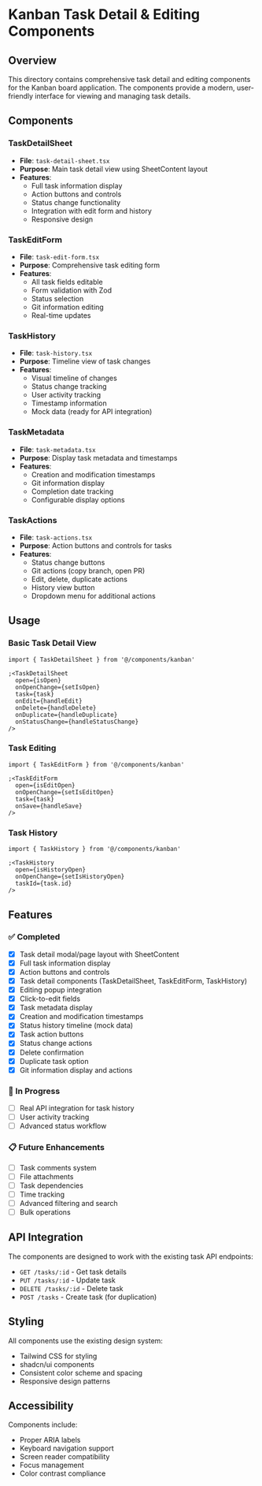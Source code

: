 # Kanban Task Detail & Editing Components

## Overview

This directory contains comprehensive task detail and editing components for the Kanban board application. The components provide a modern, user-friendly interface for viewing and managing task details.

## Components

### TaskDetailSheet

- **File**: `task-detail-sheet.tsx`
- **Purpose**: Main task detail view using SheetContent layout
- **Features**:
  - Full task information display
  - Action buttons and controls
  - Status change functionality
  - Integration with edit form and history
  - Responsive design

### TaskEditForm

- **File**: `task-edit-form.tsx`
- **Purpose**: Comprehensive task editing form
- **Features**:
  - All task fields editable
  - Form validation with Zod
  - Status selection
  - Git information editing
  - Real-time updates

### TaskHistory

- **File**: `task-history.tsx`
- **Purpose**: Timeline view of task changes
- **Features**:
  - Visual timeline of changes
  - Status change tracking
  - User activity tracking
  - Timestamp information
  - Mock data (ready for API integration)

### TaskMetadata

- **File**: `task-metadata.tsx`
- **Purpose**: Display task metadata and timestamps
- **Features**:
  - Creation and modification timestamps
  - Git information display
  - Completion date tracking
  - Configurable display options

### TaskActions

- **File**: `task-actions.tsx`
- **Purpose**: Action buttons and controls for tasks
- **Features**:
  - Status change buttons
  - Git actions (copy branch, open PR)
  - Edit, delete, duplicate actions
  - History view button
  - Dropdown menu for additional actions

## Usage

### Basic Task Detail View

```tsx
import { TaskDetailSheet } from '@/components/kanban'

;<TaskDetailSheet
  open={isOpen}
  onOpenChange={setIsOpen}
  task={task}
  onEdit={handleEdit}
  onDelete={handleDelete}
  onDuplicate={handleDuplicate}
  onStatusChange={handleStatusChange}
/>
```

### Task Editing

```tsx
import { TaskEditForm } from '@/components/kanban'

;<TaskEditForm
  open={isEditOpen}
  onOpenChange={setIsEditOpen}
  task={task}
  onSave={handleSave}
/>
```

### Task History

```tsx
import { TaskHistory } from '@/components/kanban'

;<TaskHistory
  open={isHistoryOpen}
  onOpenChange={setIsHistoryOpen}
  taskId={task.id}
/>
```

## Features

### ✅ Completed

- [x] Task detail modal/page layout with SheetContent
- [x] Full task information display
- [x] Action buttons and controls
- [x] Task detail components (TaskDetailSheet, TaskEditForm, TaskHistory)
- [x] Editing popup integration
- [x] Click-to-edit fields
- [x] Task metadata display
- [x] Creation and modification timestamps
- [x] Status history timeline (mock data)
- [x] Task action buttons
- [x] Status change actions
- [x] Delete confirmation
- [x] Duplicate task option
- [x] Git information display and actions

### 🔄 In Progress

- [ ] Real API integration for task history
- [ ] User activity tracking
- [ ] Advanced status workflow

### 📋 Future Enhancements

- [ ] Task comments system
- [ ] File attachments
- [ ] Task dependencies
- [ ] Time tracking
- [ ] Advanced filtering and search
- [ ] Bulk operations

## API Integration

The components are designed to work with the existing task API endpoints:

- `GET /tasks/:id` - Get task details
- `PUT /tasks/:id` - Update task
- `DELETE /tasks/:id` - Delete task
- `POST /tasks` - Create task (for duplication)

## Styling

All components use the existing design system:

- Tailwind CSS for styling
- shadcn/ui components
- Consistent color scheme and spacing
- Responsive design patterns

## Accessibility

Components include:

- Proper ARIA labels
- Keyboard navigation support
- Screen reader compatibility
- Focus management
- Color contrast compliance
